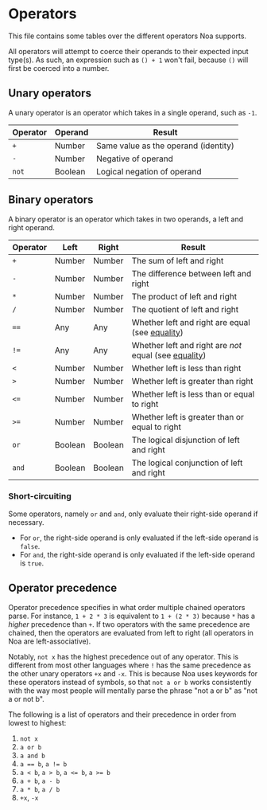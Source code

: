 # Operators

This file contains some tables over the different operators Noa supports.

All operators will attempt to coerce their operands to their expected input type(s). As such, an expression such as `() + 1` won't fail, because `()` will first be coerced into a number.

## Unary operators

A unary operator is an operator which takes in a single operand, such as `-1`.

Operator | Operand | Result                               |
---------|---------|--------------------------------------|
`+`      | Number  | Same value as the operand (identity) |
`-`      | Number  | Negative of operand                  |
`not`    | Boolean | Logical negation of operand          |

## Binary operators

A binary operator is an operator which takes in two operands, a left and right operand.

Operator | Left    | Right   | Result                                                                 |
---------|---------|---------|------------------------------------------------------------------------|
`+`      | Number  | Number  | The sum of left and right                                              |
`-`      | Number  | Number  | The difference between left and right                                  |
`*`      | Number  | Number  | The product of left and right                                          |
`/`      | Number  | Number  | The quotient of left and right                                         |
`==`     | Any     | Any     | Whether left and right are equal (see [equality](./equality.md))       |
`!=`     | Any     | Any     | Whether left and right are *not* equal (see [equality](./equality.md)) |
`<`      | Number  | Number  | Whether left is less than right                                        |
`>`      | Number  | Number  | Whether left is greater than right                                     |
`<=`     | Number  | Number  | Whether left is less than or equal to right                            |
`>=`     | Number  | Number  | Whether left is greater than or equal to right                         |
`or`     | Boolean | Boolean | The logical disjunction of left and right                              |
`and`    | Boolean | Boolean | The logical conjunction of left and right                              |

### Short-circuiting

Some operators, namely `or` and `and`, only evaluate their right-side operand if necessary.

- For `or`, the right-side operand is only evaluated if the left-side operand is `false`.
- For `and`, the right-side operand is only evaluated if the left-side operand is `true`.

## Operator precedence

Operator precedence specifies in what order multiple chained operators parse. For instance, `1 + 2 * 3` is equivalent to `1 + (2 * 3)` because `*` has a *higher* precedence than `+`. If two operators with the same precedence are chained, then the operators are evaluated from left to right (all operators in Noa are left-associative).

Notably, `not x` has the highest precedence out of any operator. This is different from most other languages where `!` has the same precedence as the other unary operators `+x` and `-x`. This is because Noa uses keywords for these operators instead of symbols, so that `not a or b` works consistently with the way most people will mentally parse the phrase "not a or b" as "not a or not b".

The following is a list of operators and their precedence in order from lowest to highest:

1. `not x`
2. `a or b`
3. `a and b`
4. `a == b`, `a != b`
5. `a < b`, `a > b`, `a <= b`, `a >= b`
6. `a + b`, `a - b`
7. `a * b`, `a / b`
8. `+x`, `-x`

